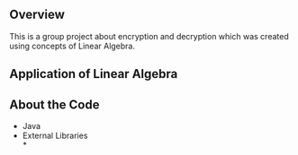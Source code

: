Overview
---

This is a group project about encryption and decryption which was created using concepts of Linear Algebra.

Application of Linear Algebra
---

About the Code
---

* Java  
* External Libraries  
  *  
 
